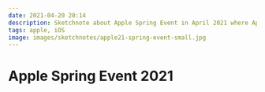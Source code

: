 ```yaml
---
date: 2021-04-20 20:14
description: Sketchnote about Apple Spring Event in April 2021 where Apple presented new devices like colorful iMacs and new iPad Pros with M1 chip.
tags: apple, iOS
image: images/sketchnotes/apple21-spring-event-small.jpg
---
```


# Apple Spring Event 2021
